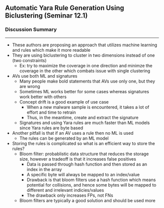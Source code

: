 ## Automatic Yara Rule Generation Using Biclustering (Seminar 12.1)


### Discussion Summary

---
- These authors are proposing an approach that utilizes machine learning and rules which make it more readable
- They are using biclustering to cluster in two dimensions instead of one (two constraints)
  - Ex: try to maximize the coverage in one direction and minimze the coverage in the other which combats issue with single clustering
- AVs use both ML and signatures
  - Many people make bold statements that AVs use only one, but they are wrong
  - Sometimes ML works better for some cases whereas signatures work better with others
  - Concept drift is a good example of use case
    - When a new malware sample is encountered, it takes a lot of effort and time to retrain
    - Thus, in the meantime, create and extract the signature
  - Signatures and using Yara rules are much faster than ML models since Yara rules are byte based
- Another pitfall is that if an AV uses a rule then no ML is used
  - The rules can be generated by an ML model
- Storing the rules is complicated so what is an efficient way to store the rules?
  - Bloom filter: probablistic data structure that reduces the storage size, however a tradeoff is that it increases false positives
    - Data is passed through hash function and then stored as an index in the array
    - A specific byte will always be mapped to an index/value
    - Drawback is that bloom filters use a hash function which means potential for collisions, and hence some bytes will be mapped to different and irrelevant indicies/values
    - The drawback only increases FPs, not FNs
  - Bloom filters are typically a good solution and should be used more

